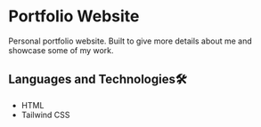# Portfolio Website
Personal portfolio website.
Built to give more details about me and showcase some of my work. 


## Languages and Technologies🛠
* HTML
* Tailwind CSS

